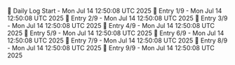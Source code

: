 📅 Daily Log Start - Mon Jul 14 12:50:08 UTC 2025
📌 Entry 1/9 - Mon Jul 14 12:50:08 UTC 2025
📌 Entry 2/9 - Mon Jul 14 12:50:08 UTC 2025
📌 Entry 3/9 - Mon Jul 14 12:50:08 UTC 2025
📌 Entry 4/9 - Mon Jul 14 12:50:08 UTC 2025
📌 Entry 5/9 - Mon Jul 14 12:50:08 UTC 2025
📌 Entry 6/9 - Mon Jul 14 12:50:08 UTC 2025
📌 Entry 7/9 - Mon Jul 14 12:50:08 UTC 2025
📌 Entry 8/9 - Mon Jul 14 12:50:08 UTC 2025
📌 Entry 9/9 - Mon Jul 14 12:50:08 UTC 2025
